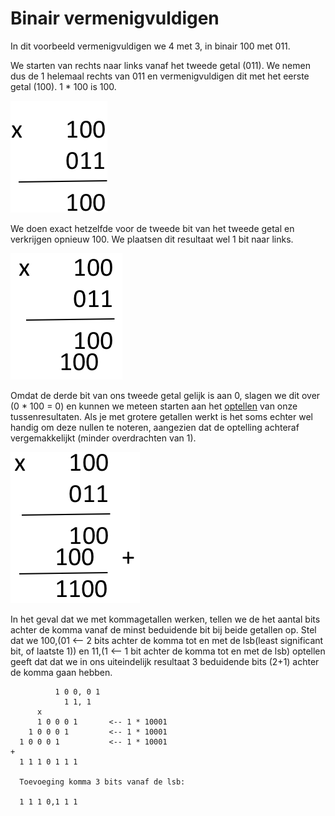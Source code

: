 # Binair vermenigvuldigen
In dit voorbeeld vermenigvuldigen we 4 met 3, in binair 100 met 011.

We starten van rechts naar links vanaf het tweede getal (011). We nemen dus de 1 helemaal rechts van 011 en vermenigvuldigen dit met het eerste getal (100). 1 * 100 is 100.

![vermenigvuldiging](vermenigvuldiging_1.png)

We doen exact hetzelfde voor de tweede bit van het tweede getal en verkrijgen opnieuw 100. We plaatsen dit resultaat wel 1 bit naar links.

![vermenigvuldiging](vermenigvuldigen_2.png)

Omdat de derde bit van ons tweede getal gelijk is aan 0, slagen we dit over (0 * 100 = 0) en kunnen we meteen starten aan het [optellen](binair_optellen.md) van onze tussenresultaten. Als je met grotere getallen werkt is het soms echter wel handig om deze nullen te noteren, aangezien dat de optelling achteraf vergemakkelijkt (minder overdrachten van 1).

![vermenigvuldiging](vermenigvuldigen_3.png)

In het geval dat we met kommagetallen werken, tellen we de het aantal bits achter de komma vanaf de minst beduidende bit bij beide getallen op.
Stel dat we 100,(01 <-- 2 bits achter de komma tot en met de lsb(least significant bit, of laatste 1)) en 11,(1 <-- 1 bit achter de komma tot en met de lsb) optellen geeft dat dat we in ons uiteindelijk resultaat 3 beduidende bits (2+1) achter de komma gaan hebben.
```
          1 0 0, 0 1
            1 1, 1
      x
      1 0 0 0 1       <-- 1 * 10001
    1 0 0 0 1         <-- 1 * 10001
  1 0 0 0 1           <-- 1 * 10001
+
  1 1 1 0 1 1 1

  Toevoeging komma 3 bits vanaf de lsb:

  1 1 1 0,1 1 1
```

